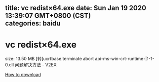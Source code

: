 
title: vc redist×64.exe
date: Sun Jan 19 2020 13:39:07 GMT+0800 (CST)    
categories: baidu
---

# vc redist×64.exe
size: 13.50 MB
 [转]ucrtbase.terminate abort api-ms-win-crt-runtime-|1-1-0.dll 问题解决方法 - V2EX
 

[How to download](https://bpcam.bemobtrk.com/go/2ceec3aa-1ca2-46d6-b9ff-aaa5c184517c?jno=1229)